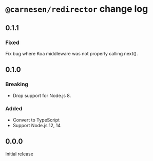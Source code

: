 # `@carnesen/redirector` change log
## 0.1.1
### Fixed
Fix bug where Koa middleware was not properly calling next().
## 0.1.0
### Breaking
- Drop support for Node.js 8.
### Added
- Convert to TypeScript
- Support Node.js 12, 14

## 0.0.0
Initial release